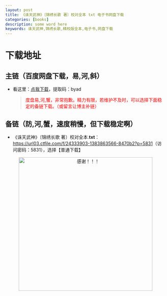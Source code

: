 ```yaml
---
layout: post
title: 《诛天武神》〔锦绣长歌 著〕校对全本 txt 电子书网盘下载
categories: [books]
description: some word here
keywords: 诛天武神,锦绣长歌,精校版全本,电子书,网盘下载
---
```


# 下载地址

## 主链（百度网盘下载，易,河,斜）

- 看这里：[点我下载](https://pan.baidu.com/s/1iMXUbSbtZQZjDcqDmnWUyw?pwd=byad)，提取码：byad

  > <p style="color:red" >度盘易,河,蟹，非常抱歉。精力有限，若维护不及时，可以选择下面稳定的备链下载。（或留言让博主补链）</p>

## 备链（防,河,蟹，速度稍慢，但下载稳定啊）

- 《诛天武神》〔锦绣长歌 著〕校对全本.**txt**：<https://url03.ctfile.com/f/24333903-1383863566-8470b2?p=5831>（访问密码：5831），选择【普通下载】

<div align="center"><img src="https://pic.imgdb.cn/item/6707df6bd29ded1a8ce37031.gif" alt="感谢！！！" width="420px" height="auto"/></div>

